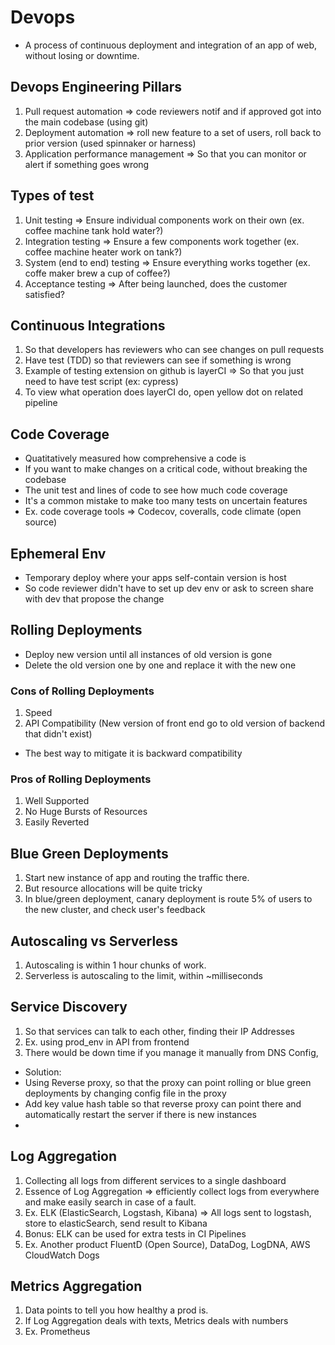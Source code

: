 # Devops

- A process of continuous deployment and integration of an app of web, without losing or downtime.

## Devops Engineering Pillars

1. Pull request automation => code reviewers notif and if approved got into the main codebase (using git)
2. Deployment automation => roll new feature to a set of users, roll back to prior version (used spinnaker or harness)
3. Application performance management => So that you can monitor or alert if something goes wrong

## Types of test

1. Unit testing => Ensure individual components work on their own (ex. coffee machine tank hold water?)
2. Integration testing => Ensure a few components work together (ex. coffee machine heater work on tank?)
3. System (end to end) testing => Ensure everything works together (ex. coffe maker brew a cup of coffee?)
4. Acceptance testing => After being launched, does the customer satisfied?

## Continuous Integrations

1. So that developers has reviewers who can see changes on pull requests
2. Have test (TDD) so that reviewers can see if something is wrong
3. Example of testing extension on github is layerCI => So that you just need to have test script (ex: cypress)
4. To view what operation does layerCI do, open yellow dot on related pipeline

## Code Coverage

- Quatitatively measured how comprehensive a code is
- If you want to make changes on a critical code, without breaking the codebase
- The unit test and lines of code to see how much code coverage
- It's a common mistake to make too many tests on uncertain features
- Ex. code coverage tools => Codecov, coveralls, code climate (open source)

## Ephemeral Env

- Temporary deploy where your apps self-contain version is host
- So code reviewer didn't have to set up dev env or ask to screen share with dev that propose the change

## Rolling Deployments

- Deploy new version until all instances of old version is gone
- Delete the old version one by one and replace it with the new one

### Cons of Rolling Deployments

1. Speed
2. API Compatibility (New version of front end go to old version of backend that didn't exist)

- The best way to mitigate it is backward compatibility

### Pros of Rolling Deployments

1. Well Supported
2. No Huge Bursts of Resources
3. Easily Reverted

## Blue Green Deployments

1. Start new instance of app and routing the traffic there.
2. But resource allocations will be quite tricky
3. In blue/green deployment, canary deployment is route 5% of users to the new cluster, and check user's feedback

## Autoscaling vs Serverless

1. Autoscaling is within 1 hour chunks of work.
2. Serverless is autoscaling to the limit, within ~milliseconds

## Service Discovery

1. So that services can talk to each other, finding their IP Addresses
2. Ex. using prod_env in API from frontend
3. There would be down time if you manage it manually from DNS Config,

- Solution:
- Using Reverse proxy, so that the proxy can point rolling or blue green deployments by changing config file in the proxy
- Add key value hash table so that reverse proxy can point there and automatically restart the server if there is new instances
-

## Log Aggregation

1. Collecting all logs from different services to a single dashboard
2. Essence of Log Aggregation => efficiently collect logs from everywhere and make easily search in case of a fault.
3. Ex. ELK (ElasticSearch, Logstash, Kibana) => All logs sent to logstash, store to elasticSearch, send result to Kibana
4. Bonus: ELK can be used for extra tests in CI Pipelines
5. Ex. Another product FluentD (Open Source), DataDog, LogDNA, AWS CloudWatch Dogs

## Metrics Aggregation

1. Data points to tell you how healthy a prod is.
2. If Log Aggregation deals with texts, Metrics deals with numbers
3. Ex. Prometheus
